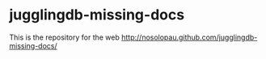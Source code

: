 jugglingdb-missing-docs
=======================

This is the repository for the web http://nosolopau.github.com/jugglingdb-missing-docs/

